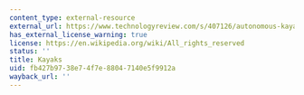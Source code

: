 ```yaml
---
content_type: external-resource
external_url: https://www.technologyreview.com/s/407126/autonomous-kayaks/
has_external_license_warning: true
license: https://en.wikipedia.org/wiki/All_rights_reserved
status: ''
title: Kayaks
uid: fb427b97-38e7-4f7e-8804-7140e5f9912a
wayback_url: ''
---
```


